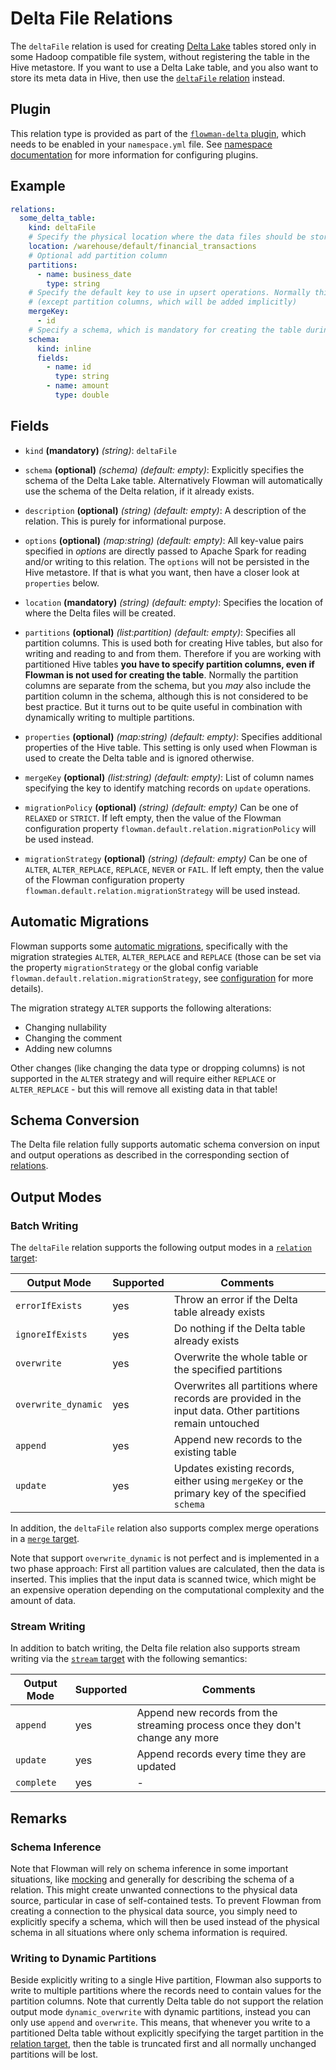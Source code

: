 # Delta File Relations

The `deltaFile` relation is used for creating [Delta Lake](https://delta.io) tables stored only in some Hadoop 
compatible file system, without registering the table in the Hive metastore. If you want to use a Delta Lake table,
and you also want to store its meta data in Hive, then use the [`deltaFile` relation](deltaTable.md) instead.

## Plugin

This relation type is provided as part of the [`flowman-delta` plugin](../../plugins/delta.md), which needs to be enabled in your
`namespace.yml` file. See [namespace documentation](../namespace.md) for more information for configuring plugins.

## Example
```yaml
relations:
  some_delta_table:
    kind: deltaFile
    # Specify the physical location where the data files should be stored at.
    location: /warehouse/default/financial_transactions
    # Optional add partition column
    partitions:
      - name: business_date
        type: string
    # Specify the default key to use in upsert operations. Normally this should match the primary key 
    # (except partition columns, which will be added implicitly)
    mergeKey:
      - id
    # Specify a schema, which is mandatory for creating the table during CREATE phase
    schema:
      kind: inline
      fields:
        - name: id
          type: string
        - name: amount
          type: double
```

## Fields
* `kind` **(mandatory)** *(string)*: `deltaFile`

* `schema` **(optional)** *(schema)* *(default: empty)*:
  Explicitly specifies the schema of the Delta Lake table.  Alternatively Flowman will automatically use the schema of
  the Delta relation, if it already exists.

* `description` **(optional)** *(string)* *(default: empty)*:
  A description of the relation. This is purely for informational purpose.

* `options` **(optional)** *(map:string)* *(default: empty)*:
  All key-value pairs specified in *options* are directly passed to Apache Spark for reading
  and/or writing to this relation. The `options` will not be persisted in the Hive metastore. If that is what you
  want, then have a closer look at `properties` below.

* `location` **(mandatory)** *(string)* *(default: empty)*:
  Specifies the location of where the Delta files will be created.

* `partitions` **(optional)** *(list:partition)* *(default: empty)*:
  Specifies all partition columns. This is used both for creating Hive tables, but also for writing and reading to and
  from them. Therefore if you are working with partitioned Hive tables **you have to specify partition columns, even
  if Flowman is not used for creating the table**. Normally the partition columns are separate from the
  schema, but you *may* also include the partition column in the schema, although this is not considered to be best
  practice. But it turns out to be quite useful in combination with dynamically writing to multiple partitions.

* `properties` **(optional)** *(map:string)* *(default: empty)*:
  Specifies additional properties of the Hive table. This setting is only used when Flowman is used to create the 
  Delta table and is ignored otherwise.

* `mergeKey` **(optional)** *(list:string)* *(default: empty)*:
  List of column names specifying the key to identify matching records on `update` operations.

* `migrationPolicy` **(optional)** *(string)* *(default: empty)*
Can be one of `RELAXED` or `STRICT`. If left empty, then the value of the Flowman configuration property 
`flowman.default.relation.migrationPolicy` will be used instead.

* `migrationStrategy` **(optional)** *(string)* *(default: empty)*
Can be one of `ALTER`, `ALTER_REPLACE`, `REPLACE`, `NEVER` or `FAIL`. If left empty, then the value of the Flowman
configuration property `flowman.default.relation.migrationStrategy` will be used instead.


## Automatic Migrations
Flowman supports some [automatic migrations](../../cookbook/migrations.md), specifically with the migration 
strategies `ALTER`, `ALTER_REPLACE` and `REPLACE` (those can be set via the property `migrationStrategy` or the 
global config variable `flowman.default.relation.migrationStrategy`, see [configuration](../../setup/config.md) 
for more details).

The migration strategy `ALTER` supports the following alterations:
* Changing nullability
* Changing the comment
* Adding new columns

Other changes (like changing the data type or dropping columns) is not supported in the `ALTER` strategy and
will require either `REPLACE` or `ALTER_REPLACE` - but this will remove all existing data in that table!
 


## Schema Conversion
The Delta file relation fully supports automatic schema conversion on input and output operations as described in the
corresponding section of [relations](index.md).


## Output Modes

### Batch Writing
The `deltaFile` relation supports the following output modes in a [`relation` target](../target/relation.md):

| Output Mode         | Supported | Comments                                                                                                  |
|---------------------|-----------|-----------------------------------------------------------------------------------------------------------|
| `errorIfExists`     | yes       | Throw an error if the Delta table already exists                                                          |
| `ignoreIfExists`    | yes       | Do nothing if the Delta table already exists                                                              |
| `overwrite`         | yes       | Overwrite the whole table or the specified partitions                                                     |
| `overwrite_dynamic` | yes       | Overwrites all partitions where records are provided in the input data. Other partitions remain untouched |
| `append`            | yes       | Append new records to the existing table                                                                  |
| `update`            | yes       | Updates existing records, either using `mergeKey` or the primary key of the specified `schema`            |

In addition, the `deltaFile` relation also supports complex merge operations in a [`merge` target](../target/merge.md).

Note that support `overwrite_dynamic` is not perfect and is implemented in a two phase approach: First all partition 
values are calculated, then the data is inserted. This implies that the input data is scanned twice, which might be an
expensive operation depending on the computational complexity and the amount of data.


### Stream Writing
In addition to batch writing, the Delta file relation also supports stream writing via the
[`stream` target](../target/stream.md) with the following semantics:

| Output Mode | Supported | Comments                                                                      |
|-------------|-----------|-------------------------------------------------------------------------------|
| `append`    | yes       | Append new records from the streaming process once they don't change any more |
| `update`    | yes       | Append records every time they are updated                                    |
| `complete`  | yes       | -                                                                             |


## Remarks

### Schema Inference

Note that Flowman will rely on schema inference in some important situations, like [mocking](mock.md) and generally
for describing the schema of a relation. This might create unwanted connections to the physical data source,
particular in case of self-contained tests. To prevent Flowman from creating a connection to the physical data
source, you simply need to explicitly specify a schema, which will then be used instead of the physical schema
in all situations where only schema information is required.

### Writing to Dynamic Partitions

Beside explicitly writing to a single Hive partition, Flowman also supports to write to multiple partitions where
the records need to contain values for the partition columns. Note that currently Delta table do not support the
relation output mode `dynamic_overwrite` with dynamic partitions, instead you can only use `append` and `overwrite`.
This means, that whenever you write to a partitioned Delta table without explicitly specifying the target partition
in the [relation target](../target/relation.md), then the table is truncated first and all normally unchanged partitions
will be lost.
